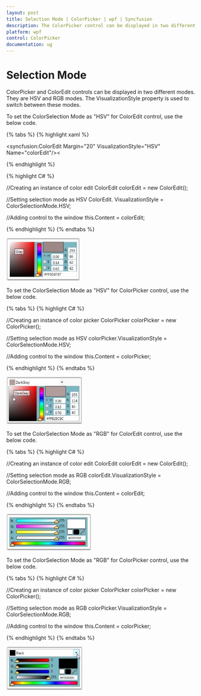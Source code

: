 ```yaml
---
layout: post
title: Selection Mode | ColorPicker | wpf | Syncfusion
description: The ColorPicker control can be displayed in two different modes. The VisualizationStyle property is used to switch between these modes.
platform: wpf
control: ColorPicker
documentation: ug
---
```


# Selection Mode

ColorPicker and ColorEdit controls can be displayed in two different modes. They are HSV and RGB modes. The VisualizationStyle property is used to switch between these modes.

To set the ColorSelection Mode as "HSV" for ColorEdit control, use the below code.

{% tabs %}
{% highlight xaml %}

<!-- Adding ColorEdit -->
<syncfusion:ColorEdit  Margin="20" VisualizationStyle="HSV" Name="colorEdit"/><

{% endhighlight %}

{% highlight C# %}

//Creating an instance of color edit
ColorEdit colorEdit = new ColorEdit();

//Setting selection mode as HSV ColorEdit.
VisualizationStyle = ColorSelectionMode.HSV;    

//Adding control to the window
this.Content = colorEdit;

{% endhighlight %}
{% endtabs %}

![](Selection-Mode_images/Selection-Mode_img1.jpeg)

To set the ColorSelection Mode as "HSV" for ColorPicker control, use the below code.

{% tabs %}
{% highlight C# %}

//Creating an instance of color picker
ColorPicker colorPicker = new ColorPicker();

//Setting selection mode as HSV
colorPicker.VisualizationStyle = ColorSelectionMode.HSV;    

//Adding control to the window
this.Content = colorPicker;

{% endhighlight %}
{% endtabs %}

![](Selection-Mode_images/Selection-Mode_img2.jpeg)

To set the ColorSelection Mode as "RGB" for ColorEdit control, use the below code.

{% tabs %}
{% highlight C# %}

//Creating an instance of color edit
ColorEdit colorEdit = new ColorEdit();

//Setting selection mode as RGB
colorEdit.VisualizationStyle = ColorSelectionMode.RGB; 

//Adding control to the window
this.Content = colorEdit;

{% endhighlight %}
{% endtabs %}

![](Selection-Mode_images/Selection-Mode_img3.jpeg)

To set the ColorSelection Mode as "RGB" for ColorPicker control, use the below code.

{% tabs %}
{% highlight C# %}

//Creating an instance of color picker
ColorPicker colorPicker = new ColorPicker();

//Setting selection mode as RGB
colorPicker.VisualizationStyle = ColorSelectionMode.RGB;

//Adding control to the window
this.Content = colorPicker;

{% endhighlight %}
{% endtabs %}

![](Selection-Mode_images/Selection-Mode_img4.jpeg)
